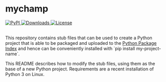# mychamp

<a href="https://pypi.org/project/striebel.machamp/">
    <img alt="PyPI" src="https://img.shields.io/pypi/v/striebel.machamp">
</a>
<a href="https://pepy.tech/project/striebel.machamp">
    <img alt="Downloads" src="https://static.pepy.tech/badge/striebel.machamp">
</a>
<a href="https://github.com/striebel/striebel.machamp/blob/master/LICENSE">
    <img alt="License" src="https://img.shields.io/github/license/striebel/striebel.machamp">
</a>
<br/><br/>
<p>
    This repository contains stub files that can be used to create a Python project
    that is able to be packaged and uploaded to the
    <a href="https://pypi.org">Python Package Index</a>
    and hence can be conveniently installed with `pip install my-project-name`.
</p>

<p>
    This README describes how to modify the stub files, using them as the base of
    a new Python project.
    Requirements are a recent installation of Python 3 on Linux.
</p>

